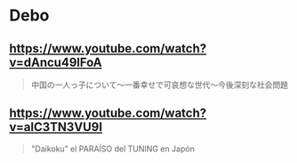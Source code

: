 # Debo

## https://www.youtube.com/watch?v=dAncu49lFoA

> 中国の一人っ子について〜一番幸せで可哀想な世代〜今後深刻な社会問題

## https://www.youtube.com/watch?v=alC3TN3VU9I 

> "Daikoku" el PARAÍSO del TUNING en Japón 
